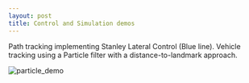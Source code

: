 ```yaml
---
layout: post
title: Control and Simulation demos
---
```



Path tracking implementing Stanley Lateral Control (Blue line). Vehicle tracking using a Particle filter with a distance-to-landmark approach.

![particle_demo](https://github.com/FernCarrera/FernCarrera.github.io/blob/master/images/particle_filter_demo.gif?raw=true)


